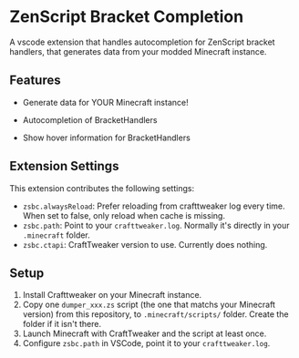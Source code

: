 # ZenScript Bracket Completion

A vscode extension that handles autocompletion for ZenScript bracket handlers, that generates data from your modded Minecraft instance.

## Features

- Generate data for YOUR Minecraft instance!

- Autocompletion of BracketHandlers

- Show hover information for BracketHandlers


## Extension Settings

This extension contributes the following settings:

* `zsbc.alwaysReload`: Prefer reloading from crafttweaker log every time. When set to false, only reload when cache is missing.
* `zsbc.path`: Point to your `crafttweaker.log`. Normally it's directly in your `.minecraft` folder.
* `zsbc.ctapi`: CraftTweaker version to use. Currently does nothing.

## Setup
1. Install Crafttweaker on your Minecraft instance.
2. Copy one `dumper_xxx.zs` script (the one that matchs your Minecraft version) from this repository, to `.minecraft/scripts/` folder. Create the folder if it isn't there.
3. Launch Minecraft with CraftTweaker and the script at least once.
4. Configure `zsbc.path` in VSCode, point it to your `crafttweaker.log`.